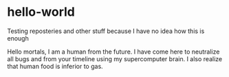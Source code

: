 # hello-world
Testing reposteries
and other stuff
because I have no idea
how this is enough


Hello mortals, I am a human from the future. I have come here to neutralize all bugs and from your timeline using my supercomputer brain.
I also realize that human food is inferior to gas.
